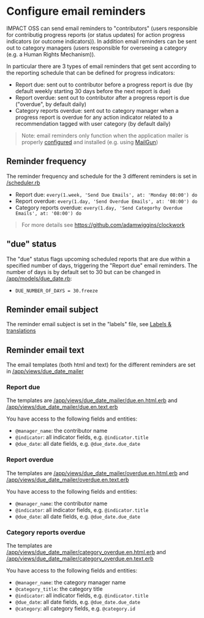 # Configure email reminders

IMPACT OSS can send email reminders to "contributors" (users responsible for contributig progress reports (or status updates) for action progress indicators (or outcome indicators)). In addition email reminders can be sent out to category managers (users responsible for overseeing a category (e.g. a Human Rights Mechanism)).

In particular there are 3 types of email reminders that get sent according to the reporting schedule that can be defined for progress indicators:
- Report due: sent out to contributor before a progress report is due (by default weekly starting 30 days before the next report is due)
- Report overdue: sent out to contributor after a progress report is due ("overdue", by default daily)
- Category reports overdue: sent out to category manager when a progress report is overdue for any action indicator related to a recommendation tagged with user category (by default daily)

> Note: email reminders only function when the application mailer is properly [configured](server-config/email.md) and installed (e.g. using [MailGun](server-installation/mailgun.md))


## Reminder frequency

The reminder frequency and schedule for the 3 different reminders is set in [/scheduler.rb](https://github.com/impactoss/impactoss-server/blob/master/scheduler.rb:)
- Report due: `every(1.week, 'Send Due Emails', at: 'Monday 08:00') do`
- Report overdue: `every(1.day, 'Send Overdue Emails', at: '08:00') do`
- Category reports overdue: `every(1.day, 'Send Categorhy Overdue Emails', at: '08:00') do`

> For more details see https://github.com/adamwiggins/clockwork

## "due" status

The "due" status flags upcoming scheduled reports that are due within a specified number of days, triggering the "Report due" email reminders. The number of days is by default set to 30 but can be changed in
[/app/models/due_date.rb](https://github.com/impactoss/impactoss-server/blob/master/app/models/due_date.rb):
- `DUE_NUMBER_OF_DAYS = 30.freeze`

## Reminder email subject

The reminder email subject is set in the "labels" file, see [Labels & translations](server-config/locales.md)

## Reminder email text

The email templates (both html and text) for the different reminders are set in
[/app/views/due_date_mailer](https://github.com/impactoss/impactoss-server/blob/master/app/views/due_date_mailer)
### Report due

The templates are
[/app/views/due_date_mailer/due.en.html.erb](https://github.com/impactoss/impactoss-server/blob/master/app/views/due_date_mailer/due.en.html.erb) and [/app/views/due_date_mailer/due.en.text.erb](https://github.com/impactoss/impactoss-server/blob/master/app/views/due_date_mailer/due.en.text.erb)

You have access to the following fields and entities:
- `@manager_name`: the contributor name
- `@indicator`: all indicator fields, e.g. `@indicator.title`
- `@due_date`: all date fields, e.g. `@due_date.due_date`

### Report overdue

The templates are [/app/views/due_date_mailer/overdue.en.html.erb](https://github.com/impactoss/impactoss-server/blob/master/app/views/due_date_mailer/overdue.en.html.erb) and [/app/views/due_date_mailer/overdue.en.text.erb](https://github.com/impactoss/impactoss-server/blob/master/app/views/due_date_mailer/overdue.en.text.erb)

You have access to the following fields and entities:
- `@manager_name`: the contributor name
- `@indicator`: all indicator fields, e.g. `@indicator.title`
- `@due_date`: all date fields, e.g. `@due_date.due_date`

### Category reports overdue

The templates are [/app/views/due_date_mailer/category_overdue.en.html.erb](https://github.com/impactoss/impactoss-server/blob/master/app/views/due_date_mailer/category_overdue.en.html.erb) and [/app/views/due_date_mailer/category_overdue.en.text.erb](https://github.com/impactoss/impactoss-server/blob/master/app/views/due_date_mailer/category_overdue.en.text.erb)

You have access to the following fields and entities:
- `@manager_name`: the category manager name
- `@category_title`: the category title
- `@indicator`: all indicator fields, e.g. `@indicator.title`
- `@due_date`: all date fields, e.g. `@due_date.due_date`
- `@category`: all category fields, e.g. `@category.id`
